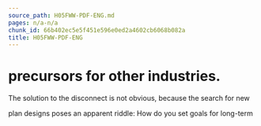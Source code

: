 ```yaml
---
source_path: H05FWW-PDF-ENG.md
pages: n/a-n/a
chunk_id: 66b402ec5e5f451e596e0ed2a4602cb6068b082a
title: H05FWW-PDF-ENG
---
```

# precursors for other industries.

The solution to the disconnect is not obvious, because the search for new

plan designs poses an apparent riddle: How do you set goals for long-term
